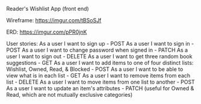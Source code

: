 Reader's Wishlist App (front end)

Wireframe: https://imgur.com/tBSoSJf

ERD: https://imgur.com/pPR0jnK

User stories:
As a user I want to sign up - POST
As a user I want to sign in - POST
As a user I want to change password when signed in - PATCH
As a user I want to sign out - DELETE
As a user I want to get three random book suggestions - GET
As a user I want to add items to one of four distinct lists: Wishlist, Owned, Read, & Blocked - POST
As a user I want to be able to view what is in each list - GET
As a user I want to remove items from each list - DELETE
As a user I want to move items from one list to another - POST
As a user I want to update an item's attributes - PATCH (useful for Owned & Read, which are not mutually exclusive categories)
